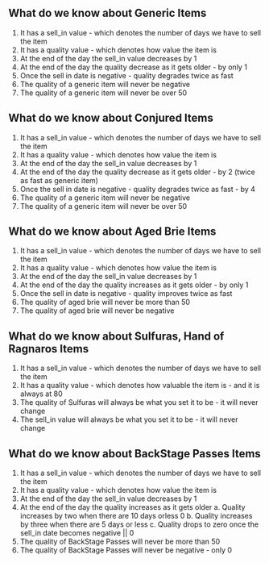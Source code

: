 ## What do we know about Generic Items
1. It has a sell_in value - which denotes the number of days we have to sell the item
2. It has a quality value - which denotes how value the item is
3. At the end of the day the sell_in value decreases by 1
4. At the end of the day the quality decrease as it gets older - by only 1
5. Once the sell in date is negative - quality degrades twice as fast
6. The quality of a generic item will never be negative
7. The quality of a generic item will never be over 50

## What do we know about Conjured Items
1. It has a sell_in value - which denotes the number of days we have to sell the item
2. It has a quality value - which denotes how value the item is
3. At the end of the day the sell_in value decreases by 1
4. At the end of the day the quality decrease as it gets older - by 2 (twice as fast as generic item)
5. Once the sell in date is negative - quality degrades twice as fast - by 4
6. The quality of a generic item will never be negative
7. The quality of a generic item will never be over 50

## What do we know about Aged Brie Items
1. It has a sell_in value - which denotes the number of days we have to sell the item
2. It has a quality value - which denotes how value the item is
3. At the end of the day the sell_in value decreases by 1
4. At the end of the day the quality increases as it gets older - by only 1
5. Once the sell in date is negative - quality improves twice as fast
6. The quality of aged brie will never be more than 50
7. The quality of aged brie will never be negative

## What do we know about Sulfuras, Hand of Ragnaros Items
1. It has a sell_in value - which denotes the number of days we have to sell the item
2. It has a quality value - which denotes how valuable the item is - and it is always at 80
3. The quality of Sulfuras will  always be what you set it to be - it will never change
4. The sell_in value will always be what you set it to be - it will never change

## What do we know about BackStage Passes Items
1. It has a sell_in value - which denotes the number of days we have to sell the item
2. It has a quality value - which denotes how value the item is
3. At the end of the day the sell_in value decreases by 1
4. At the end of the day the quality increases as it gets older
  a. Quality increases by two when there are 10 days orless 0
  b. Quality increases by three when there are 5 days or less
  c. Quality drops to zero once the sell_in date becomes negative || 0
5. The quality of BackStage Passes will never be more than 50
7. The quality of BackStage Passes will never be negative - only 0
